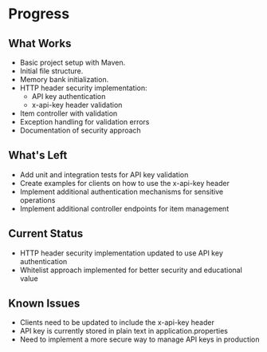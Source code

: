 # Progress

## What Works
- Basic project setup with Maven.
- Initial file structure.
- Memory bank initialization.
- HTTP header security implementation:
  - API key authentication
  - x-api-key header validation
- Item controller with validation
- Exception handling for validation errors
- Documentation of security approach

## What's Left
- Add unit and integration tests for API key validation
- Create examples for clients on how to use the x-api-key header
- Implement additional authentication mechanisms for sensitive operations
- Implement additional controller endpoints for item management

## Current Status
- HTTP header security implementation updated to use API key authentication
- Whitelist approach implemented for better security and educational value

## Known Issues
- Clients need to be updated to include the x-api-key header
- API key is currently stored in plain text in application.properties
- Need to implement a more secure way to manage API keys in production
